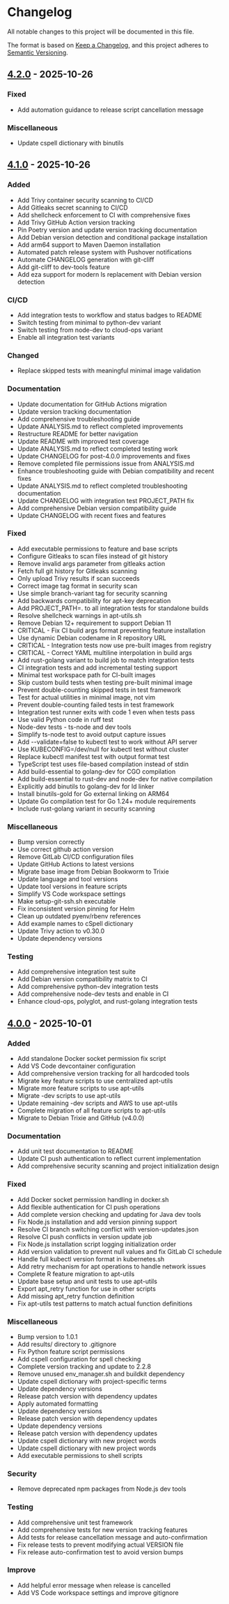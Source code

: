 # Changelog

All notable changes to this project will be documented in this file.

The format is based on [Keep a Changelog](https://keepachangelog.com/en/1.0.0/),
and this project adheres to [Semantic Versioning](https://semver.org/spec/v2.0.0.html).

## [4.2.0] - 2025-10-26

### Fixed

- Add automation guidance to release script cancellation message

### Miscellaneous

- Update cspell dictionary with binutils

## [4.1.0] - 2025-10-26

### Added

- Add Trivy container security scanning to CI/CD
- Add Gitleaks secret scanning to CI/CD
- Add shellcheck enforcement to CI with comprehensive fixes
- Add Trivy GitHub Action version tracking
- Pin Poetry version and update version tracking documentation
- Add Debian version detection and conditional package installation
- Add arm64 support to Maven Daemon installation
- Automated patch release system with Pushover notifications
- Automate CHANGELOG generation with git-cliff
- Add git-cliff to dev-tools feature
- Add eza support for modern ls replacement with Debian version detection

### CI/CD

- Add integration tests to workflow and status badges to README
- Switch testing from minimal to python-dev variant
- Switch testing from node-dev to cloud-ops variant
- Enable all integration test variants

### Changed

- Replace skipped tests with meaningful minimal image validation

### Documentation

- Update documentation for GitHub Actions migration
- Update version tracking documentation
- Add comprehensive troubleshooting guide
- Update ANALYSIS.md to reflect completed improvements
- Restructure README for better navigation
- Update README with improved test coverage
- Update ANALYSIS.md to reflect completed testing work
- Update CHANGELOG for post-4.0.0 improvements and fixes
- Remove completed file permissions issue from ANALYSIS.md
- Enhance troubleshooting guide with Debian compatibility and recent fixes
- Update ANALYSIS.md to reflect completed troubleshooting documentation
- Update CHANGELOG with integration test PROJECT_PATH fix
- Add comprehensive Debian version compatibility guide
- Update CHANGELOG with recent fixes and features

### Fixed

- Add executable permissions to feature and base scripts
- Configure Gitleaks to scan files instead of git history
- Remove invalid args parameter from gitleaks action
- Fetch full git history for Gitleaks scanning
- Only upload Trivy results if scan succeeds
- Correct image tag format in security scan
- Use simple branch-variant tag for security scanning
- Add backwards compatibility for apt-key deprecation
- Add PROJECT_PATH=. to all integration tests for standalone builds
- Resolve shellcheck warnings in apt-utils.sh
- Remove Debian 12+ requirement to support Debian 11
- CRITICAL - Fix CI build args format preventing feature installation
- Use dynamic Debian codename in R repository URL
- CRITICAL - Integration tests now use pre-built images from registry
- CRITICAL - Correct YAML multiline interpolation in build args
- Add rust-golang variant to build job to match integration tests
- CI integration tests and add incremental testing support
- Minimal test workspace path for CI-built images
- Skip custom build tests when testing pre-built minimal image
- Prevent double-counting skipped tests in test framework
- Test for actual utilities in minimal image, not vim
- Prevent double-counting failed tests in test framework
- Integration test runner exits with code 1 even when tests pass
- Use valid Python code in ruff test
- Node-dev tests - ts-node and dev tools
- Simplify ts-node test to avoid output capture issues
- Add --validate=false to kubectl test to work without API server
- Use KUBECONFIG=/dev/null for kubectl test without cluster
- Replace kubectl manifest test with output format test
- TypeScript test uses file-based compilation instead of stdin
- Add build-essential to golang-dev for CGO compilation
- Add build-essential to rust-dev and node-dev for native compilation
- Explicitly add binutils to golang-dev for ld linker
- Install binutils-gold for Go external linking on ARM64
- Update Go compilation test for Go 1.24+ module requirements
- Include rust-golang variant in security scanning

### Miscellaneous

- Bump version correctly
- Use correct github action version
- Remove GitLab CI/CD configuration files
- Update GitHub Actions to latest versions
- Migrate base image from Debian Bookworm to Trixie
- Update language and tool versions
- Update tool versions in feature scripts
- Simplify VS Code workspace settings
- Make setup-git-ssh.sh executable
- Fix inconsistent version pinning for Helm
- Clean up outdated pyenv/rbenv references
- Add example names to cSpell dictionary
- Update Trivy action to v0.30.0
- Update dependency versions

### Testing

- Add comprehensive integration test suite
- Add Debian version compatibility matrix to CI
- Add comprehensive python-dev integration tests
- Add comprehensive node-dev tests and enable in CI
- Enhance cloud-ops, polyglot, and rust-golang integration tests

## [4.0.0] - 2025-10-01

### Added

- Add standalone Docker socket permission fix script
- Add VS Code devcontainer configuration
- Add comprehensive version tracking for all hardcoded tools
- Migrate key feature scripts to use centralized apt-utils
- Migrate more feature scripts to use apt-utils
- Migrate -dev scripts to use apt-utils
- Update remaining -dev scripts and AWS to use apt-utils
- Complete migration of all feature scripts to apt-utils
- Migrate to Debian Trixie and GitHub (v4.0.0)

### Documentation

- Add unit test documentation to README
- Update CI push authentication to reflect current implementation
- Add comprehensive security scanning and project initialization design

### Fixed

- Add Docker socket permission handling in docker.sh
- Add flexible authentication for CI push operations
- Add complete version checking and updating for Java dev tools
- Fix Node.js installation and add version pinning support
- Resolve CI branch switching conflict with version-updates.json
- Resolve CI push conflicts in version update job
- Fix Node.js installation script logging initialization order
- Add version validation to prevent null values and fix GitLab CI schedule
- Handle full kubectl version format in kubernetes.sh
- Add retry mechanism for apt operations to handle network issues
- Complete R feature migration to apt-utils
- Update base setup and unit tests to use apt-utils
- Export apt_retry function for use in other scripts
- Add missing apt_retry function definition
- Fix apt-utils test patterns to match actual function definitions

### Miscellaneous

- Bump version to 1.0.1
- Add results/ directory to .gitignore
- Fix Python feature script permissions
- Add cspell configuration for spell checking
- Complete version tracking and update to 2.2.8
- Remove unused env_manager.sh and buildkit dependency
- Update cspell dictionary with project-specific terms
- Update dependency versions
- Release patch version with dependency updates
- Apply automated formatting
- Update dependency versions
- Release patch version with dependency updates
- Update dependency versions
- Release patch version with dependency updates
- Update cspell dictionary with new project words
- Update cspell dictionary with new project words
- Add executable permissions to shell scripts

### Security

- Remove deprecated npm packages from Node.js dev tools

### Testing

- Add comprehensive unit test framework
- Add comprehensive tests for new version tracking features
- Add tests for release cancellation message and auto-confirmation
- Fix release tests to prevent modifying actual VERSION file
- Fix release auto-confirmation test to avoid version bumps

### Improve

- Add helpful error message when release is cancelled
- Add VS Code workspace settings and improve gitignore

[4.2.0]: https://github.com/joshjhall/containers/compare/v4.1.0...v4.2.0
[4.1.0]: https://github.com/joshjhall/containers/compare/v4.0.0...v4.1.0
[4.0.0]: https://github.com/joshjhall/containers/compare/eaf66b40b4bcdf36e8b6da1113b349e3509fb26c...v4.0.0

